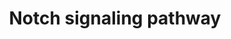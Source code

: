 ---
annotations:
- id: PW:0000204
  parent: signaling pathway
  type: Pathway Ontology
  value: Notch signaling pathway
authors:
- MaintBot
- Thomas
- Ddigles
- Eweitz
- AlexanderPico
- Khanspers
citedin: ''
communities: []
description: ''
last-edited: 2025-03-04
ndex: null
organisms:
- Anopheles gambiae
redirect_from:
- /index.php/Pathway:WP1232
- /instance/WP1232
- /instance/WP1232_r137528
revision: r137528
schema-jsonld:
- '@context': https://schema.org/
  '@id': https://wikipathways.github.io/pathways/WP1232.html
  '@type': Dataset
  creator:
    '@type': Organization
    name: WikiPathways
  description: ''
  keywords:
  - ADAM17
  - APH1A
  - APH1B
  - AgaP_AGAP001283
  - AgaP_AGAP008935
  - CREBBP
  - CTBP1
  - CTBP2
  - DLL1
  - DLL4
  - DTX1
  - DTX2
  - DTX3
  - DTX3L
  - DTX4
  - DVL1
  - DVL2
  - DVL3
  - GCN5L2
  - HDAC1
  - HDAC2
  - JAG1
  - JAG2
  - LFNG
  - MFNG
  - NCSTN
  - NOTCH1
  - NOTCH2
  - NOTCH3
  - NOTCH4
  - NUMB
  - NUMBL
  - PCAF
  - PSEN1
  - PSEN2
  - RFNG
  - SKIP
  license: CC0
  name: Notch signaling pathway
seo: CreativeWork
title: Notch signaling pathway
wpid: WP1232
---